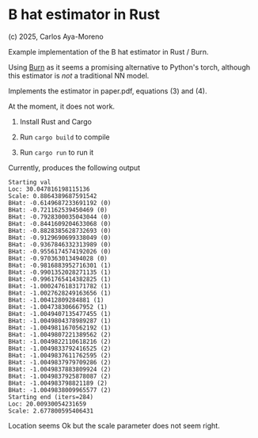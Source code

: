 # B hat estimator in Rust

(c) 2025, Carlos Aya-Moreno

Example implementation of the B hat estimator in Rust / Burn.

Using [Burn](https://burn.dev/) as it seems a promising alternative to Python's torch,
although this estimator is _not_ a traditional NN model.

Implements the estimator in paper.pdf, equations (3) and (4).

At the moment, it does not work.

1. Install Rust and Cargo

2. Run `cargo build` to compile

3. Run `cargo run` to run it

Currently, produces the following output

```
Starting val
Loc: 30.047816198115136
Scale: 0.8864389687591542
BHat: -0.6149687233691192 (0)
BHat: -0.721162539450469 (0)
BHat: -0.7928300035043044 (0)
BHat: -0.8441609204633068 (0)
BHat: -0.8828385628732693 (0)
BHat: -0.9129690699338049 (0)
BHat: -0.9367846332313989 (0)
BHat: -0.9556174574192026 (0)
BHat: -0.970363013494028 (0)
BHat: -0.9816883952716301 (1)
BHat: -0.9901352028271135 (1)
BHat: -0.9961765414382825 (1)
BHat: -1.0002476183171782 (1)
BHat: -1.0027628249163656 (1)
BHat: -1.00412809284881 (1)
BHat: -1.004738306667952 (1)
BHat: -1.0049407135477455 (1)
BHat: -1.0049804378989287 (1)
BHat: -1.0049811670562192 (1)
BHat: -1.0049807221389562 (2)
BHat: -1.0049822110618216 (2)
BHat: -1.0049833792416525 (2)
BHat: -1.0049837611762595 (2)
BHat: -1.0049837979709286 (2)
BHat: -1.0049837883809924 (2)
BHat: -1.0049837925878087 (2)
BHat: -1.004983798821189 (2)
BHat: -1.0049838009965577 (2)
Starting end (iters=284)
Loc: 20.00930054231659
Scale: 2.677800595406431
```

Location seems Ok but the scale parameter does not seem right.
